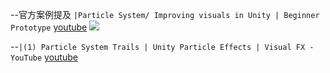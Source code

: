 --官方案例提及 `|Particle System/ Improving visuals in Unity | Beginner Prototype` [youtube](https://www.youtube.com/watch?v=ve4YTqABKOM&list=PLX2vGYjWbI0SwlTX_RLSD0JmzUeS0f1OK?t=280)
![](https://i.ytimg.com/vi/ve4YTqABKOM/hqdefault_282933.jpg?sqp=-oaymwEcCNACELwBSFXyq4qpAw4IARUAAIhCGAFwAcABBg==&rs=AOn4CLDvDbJilOPQ1RbG64WWcuEDiYA0dw)

--`|(1) Particle System Trails | Unity Particle Effects | Visual FX - YouTube` [youtube](https://www.youtube.com/watch?v=agr-QEsYwD0?t=89)